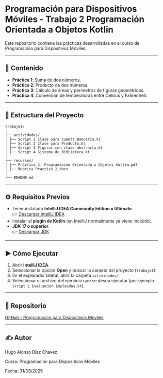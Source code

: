 # Programación para Dispositivos Móviles - Trabajo 2 Programación Orientada a Objetos Kotlin

Este repositorio contiene las prácticas desarrolladas en el curso de Programación para Dispositivos Móviles.  


---

## 📂 Contenido
- **Práctica 1**: Suma de dos números.  
- **Práctica 2**: Producto de dos números.  
- **Práctica 3**: Cálculo de áreas y perímetros de figuras geométricas.  
- **Práctica 4**: Conversión de temperaturas entre Celsius y Fahrenheit.  

---
## 📂 Estructura del Proyecto

```
trabajo1/
│
├── actividades/
│ ├── Script 1 Clase para Cuenta Bancaria.kt
│ ├── Script 2 Clase para Producto.kt
│ ├── Script 3 Figuras con clase abstracta.kt
│ ├── Script 4 Sistema de Biblioteca.kt
│
├── recursos/
│ ├── Práctica 2. Programación Orientada a Objetos Kotlin.pdf
│ ├── Rubrica Practica 2.docx
│
└── README.md
```
---


## ⚙️ Requisitos Previos
- Tener instalado **IntelliJ IDEA Community Edition o Ultimate**.  
  👉 [Descargar IntelliJ IDEA](https://www.jetbrains.com/idea/download/)  
- Instalar el **plugin de Kotlin** (en IntelliJ normalmente ya viene incluido).  
- **JDK 17 o superior**.  
  👉 [Descargar JDK](https://www.oracle.com/java/technologies/downloads)

---

## ▶️ Cómo Ejecutar
1. Abrir **IntelliJ IDEA**.
2. Seleccionar la opción **Open** y buscar la carpeta del proyecto (`trabajo1`).
3. En el explorador lateral, abrir la carpeta `actividades/`.
4. Seleccionar el archivo del ejercicio que se desea ejecutar (por ejemplo `Script 1 Evaluacion Empleados.kt`).

---

## 🔗 Repositorio

[GitHub - Programacion para Dispositivos Móviles](https://github.com/ALTgremox/Programacion-para-Dispositivos-Moviles)

---
## ✍️ Autor

Hugo Alonso Diaz Chavez

Curso: Programación para Dispositivos Móviles

Fecha: 31/08/2025
